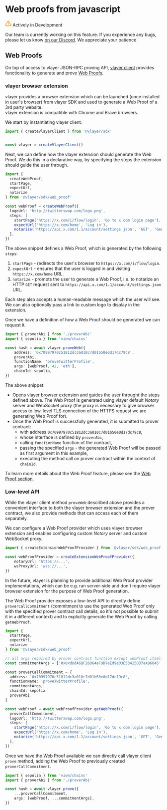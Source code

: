# Web proofs from javascript
<div class="feature-card feature-in-dev">
  <div class="title">
    <svg width="20" height="20" viewBox="0 0 20 20" fill="none" xmlns="http://www.w3.org/2000/svg">
    <path d="M8.57499 3.21665L1.51665 15C1.37113 15.252 1.29413 15.5377 1.29331 15.8288C1.2925 16.1198 1.3679 16.4059 1.51201 16.6588C1.65612 16.9116 1.86392 17.1223 2.11474 17.2699C2.36556 17.4174 2.65065 17.4968 2.94165 17.5H17.0583C17.3493 17.4968 17.6344 17.4174 17.8852 17.2699C18.136 17.1223 18.3439 16.9116 18.488 16.6588C18.6321 16.4059 18.7075 16.1198 18.7067 15.8288C18.7058 15.5377 18.6288 15.252 18.4833 15L11.425 3.21665C11.2764 2.97174 11.0673 2.76925 10.8176 2.62872C10.568 2.48819 10.2864 2.41437 9.99999 2.41437C9.71354 2.41437 9.43193 2.48819 9.18232 2.62872C8.93272 2.76925 8.72355 2.97174 8.57499 3.21665V3.21665Z" stroke="#FCA004" stroke-width="2" stroke-linecap="round" stroke-linejoin="round"/>
    <path d="M10 7.5V10.8333" stroke="#FCA004" stroke-width="2" stroke-linecap="round" stroke-linejoin="round"/>
    <path d="M10 14.1667H10.0083" stroke="#FCA004" stroke-width="2" stroke-linecap="round" stroke-linejoin="round"/>
    </svg>
    Actively in Development
  </div>
  <p>Our team is currently working on this feature. If you experience any bugs, please let us know <a href="https://discord.gg/JS6whdessP" target="_blank">on our Discord</a>. We appreciate your patience. </p>
</div>

## Web Proofs

On top of access to vlayer JSON-RPC proving API, [vlayer client](./javascript.md) provides functionality to generate and prove [Web Proofs](../features/web.md).

### vlayer browser extension

vlayer provides a browser extension which can be launched (once installed in user's browser) from vlayer SDK and used to generate a Web Proof of a 3rd party website.  
vlayer extension is compatible with Chrome and Brave browsers.

We start by instantiating vlayer client.

```ts
import { createVlayerClient } from '@vlayer/sdk'


const vlayer = createVlayerClient()
```

Next, we can define how the vlayer extension should generate the Web Proof. We do this in a declarative way, by specifying the steps the extension should guide the user through.

```ts
import { 
  createWebProof, 
  startPage, 
  expectUrl, 
  notarize 
} from '@vlayer/sdk/web_proof'

const webProof = createWebProof({
  logoUrl: 'http://twitterswap.com/logo.png',
  steps: [
    startPage('https://x.com/i/flow/login', 'Go to x.com login page'),
    expectUrl('https://x.com/home', 'Log in'),
    notarize('https://api.x.com/1.1/account/settings.json', 'GET', 'Generate Proof of Twitter profile'),
  ],
})
```

The above snippet defines a Web Proof, which is generated by the following `steps`:
1. `startPage` - redirects the user's browser to `https://x.com/i/flow/login`.
2. `expectUrl` - ensures that the user is logged in and visiting `https://x.com/home` URL.
3. `notarize` - prompts the user to generate a Web Proof, i.e. to notarize an HTTP `GET` request sent to `https://api.x.com/1.1/account/settings.json` URL.

Each step also accepts a human-readable message which the user will see. We can also optionally pass a link to custom logo to display in the extension.

Once we have a definition of how a Web Proof should be generated we can request it.

```ts
import { proverAbi } from './proverAbi'
import { sepolia } from 'viem/chains'

const hash = await vlayer.proveWeb({
    address: '0x70997970c51812dc3a010c7d01b50e0d17dc79c8',
    proverAbi,
    functionName: 'proveTwitterProfile',
    args: [webProof, 42, 'eth'],
    chainId: sepolia,
})
```

The above snippet:
* Opens vlayer browser extension and guides the user throught the steps defined above. The Web Proof is generated using vlayer default *Notary* server and WebSocket proxy (the proxy is necessary to give browser access to low-level TLS connection of the HTTPS request we are generating Web Proof for).
* Once the Web Proof is successfully generated, it is submitted to prover contract:
  * with address `0x70997970c51812dc3a010c7d01b50e0d17dc79c8`,
  * whose interface is defined by `proverAbi`,
  * calling `functionName` function of the contract,
  * passing the specified `args` - the generated Web Proof will be passed as first argument in this example,
  * executing the method call on prover contract within the context of `chainId`.

To learn more details about the Web Proof feature, please see the [Web Proof section](../features/web.md).

### Low-level API

While the vlayer client method `proveWeb` described above provides a convenient interface to both the vlayer browser extension and the prover contract, we also provide methods that can access each of them separately.

We can configure a Web Proof provider which uses vlayer browser extension and enables configuring custom *Notary* server and custom WebSocket proxy. 

```ts
import { createExtensionWebProofProvider } from '@vlayer/sdk/web_proof'

const webProofProvider = createExtensionWebProofProvider({
    notaryUrl: 'https://...',
    wsProxyUrl: 'wss://...',
})
```

In the future, vlayer is planning to provide additional Web Proof provider implementations, which can be e.g. ran server-side and don't require vlayer browser extension for the purpose of Web Proof generation.

The Web Proof provider exposes a low-level API to directly define `proverCallCommitment` (commitment to use the generated Web Proof only with the specified prover contract call details, so it's not possible to submit it in a different context) and to explicitly generate the Web Proof by calling `getWebProof`.

```ts
import { 
  startPage, 
  expectUrl, 
  notarize 
} from '@vlayer/sdk/web_proof'

// all args required by prover contract function except webProof itself
const commitmentArgs = ['0x0xd8dA6BF26964aF9D7eEd9e03E53415D37aA96045', 123]

const proverCallCommitment = {
  address: '0x70997970c51812dc3a010c7d01b50e0d17dc79c8',
  functionName: 'proveTwitterProfile', 
  commitmentArgs, 
  chainId: sepolia
  proverAbi
}

const webProof = await webProofProvider.getWebProof({
  proverCallCommitment,
  logoUrl: 'http://twitterswap.com/logo.png',
  steps: [
    startPage('https://x.com/i/flow/login', 'Go to x.com login page'),
    expectUrl('https://x.com/home', 'Log in'),
    notarize('https://api.x.com/1.1/account/settings.json', 'GET', 'Generate Proof of Twitter profile'),
  ],
})
```

Once we have the Web Proof available we can directly call vlayer client `prove` method, adding the Web Proof to previously created `proverCallCommitment`.

```ts
import { sepolia } from 'viem/chains'
import { proverAbi } from './proverAbi'

const hash = await vlayer.prove({
    ...proverCallCommitment,
    args: [webProof, ...commitmentArgs],
})
```
